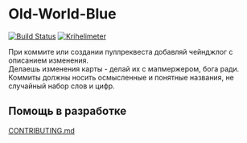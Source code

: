 # Old-World-Blue
[![Build Status](https://travis-ci.org/BlackDevTeam/Old-World-Blues.svg)](https://travis-ci.org/BlackDevTeam/Old-World-Blues) 
[![Krihelimeter](http://www.krihelinator.xyz/badge/BlackDevTeam/Old-World-Blues)](http://www.krihelinator.xyz/repositories/BlackDevTeam/Old-World-Blues)

При коммите или создании пуллреквеста добавляй чейнджлог с описанием изменения.
<br>Делаешь изменения карты - делай их с мапмержером, бога ради. 
<br>Коммиты должны носить осмысленные и понятные названия, не случайный набор слов и цифр.  

## Помощь в разработке

[CONTRIBUTING.md](.github/CONTRIBUTING.md)